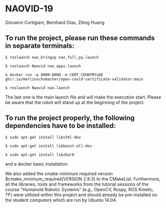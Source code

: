 # NAOVID-19
Giovanni Cortigiani, Bernhard Glas, Ziting Huang


## To run the project, please run these commands in separate terminals:

```
$ roslaunch nao_bringup nao_full_py.launch
```
```
$ roslaunch Naovid nao_apps.launch
```
```
$ docker run -p 8000:8000 -e CERT_COUNTRY=DE ghcr.io/merlinschumacher/open-covid-certificate-validator:main
```
```
$ roslaunch Naovid nao.launch
```

The last one is the main launch file and will make the execution start.
Please be aware that the robot will stand up at the beginning of the project.

## To run the project properly, the following dependencies have to be installed:
```
$ sudo apt-get install libsfml-dev
```
```
$ sudo apt-get install libboost-all-dev
```
```
$ sudo apt-get install libzbar0
```
and a docker basic installation.

We also added the cmake minimum required version $cmake_minimum_required(VERSION 2.8.3) to the CMakeList. 
Furthermore, all the libraries, tools and frameworks from the tutorial sessions of the course "Humanoid Robotic
Systems" (e.g., OpenCV, Rospy, ROS Kinetic, TF) were utilized within this project and should already be pre-installed
on the student computers which are run by Ubuntu 14.04.
